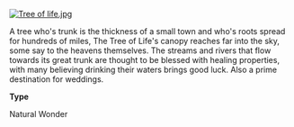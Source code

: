 
[![](https://www.worldanvil.com/uploads/images/7b882b20727f9754bec0732b394bf585.jpg "Tree of life.jpg")](https://www.worldanvil.com/i/2478556 "Tree of life.jpg")

A tree who's trunk is the thickness of a small town and who's roots spread for hundreds of miles, The Tree of Life's canopy reaches far into the sky, some say to the heavens themselves. The streams and rivers that flow towards its great trunk are thought to be blessed with healing properties, with many believing drinking their waters brings good luck. Also a prime destination for weddings.

**Type**

Natural Wonder